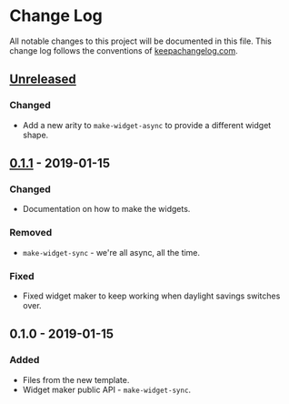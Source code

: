 # Change Log
All notable changes to this project will be documented in this file. This change log follows the conventions of [keepachangelog.com](http://keepachangelog.com/).

## [Unreleased]
### Changed
- Add a new arity to `make-widget-async` to provide a different widget shape.

## [0.1.1] - 2019-01-15
### Changed
- Documentation on how to make the widgets.

### Removed
- `make-widget-sync` - we're all async, all the time.

### Fixed
- Fixed widget maker to keep working when daylight savings switches over.

## 0.1.0 - 2019-01-15
### Added
- Files from the new template.
- Widget maker public API - `make-widget-sync`.

[Unreleased]: https://github.com/your-name/easy21/compare/0.1.1...HEAD
[0.1.1]: https://github.com/your-name/easy21/compare/0.1.0...0.1.1
